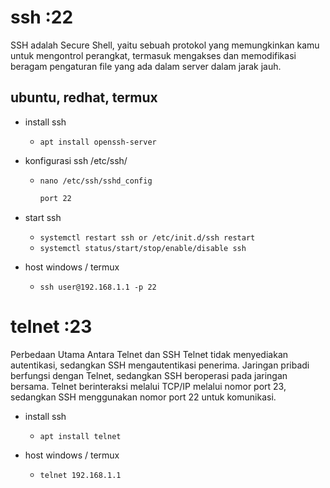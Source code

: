 # ssh :22

SSH adalah Secure Shell, yaitu sebuah protokol yang memungkinkan kamu untuk mengontrol perangkat, termasuk mengakses dan memodifikasi beragam pengaturan file yang ada dalam server dalam jarak jauh.

## ubuntu, redhat, termux
- install ssh
  - ```apt install openssh-server```

- konfigurasi ssh /etc/ssh/
  - ```nano /etc/ssh/sshd_config```
    ```sh
    port 22
    ```

- start ssh
  - ```systemctl restart ssh or /etc/init.d/ssh restart```
  - ```systemctl status/start/stop/enable/disable ssh```

- host windows / termux
  - ```ssh user@192.168.1.1 -p 22```

# telnet :23

Perbedaan Utama Antara Telnet dan SSH Telnet tidak menyediakan autentikasi, sedangkan SSH mengautentikasi penerima. Jaringan pribadi berfungsi dengan Telnet, sedangkan SSH beroperasi pada jaringan bersama. Telnet berinteraksi melalui TCP/IP melalui nomor port 23, sedangkan SSH menggunakan nomor port 22 untuk komunikasi.

- install ssh
  - ```apt install telnet```

- host windows / termux
  - ```telnet 192.168.1.1```